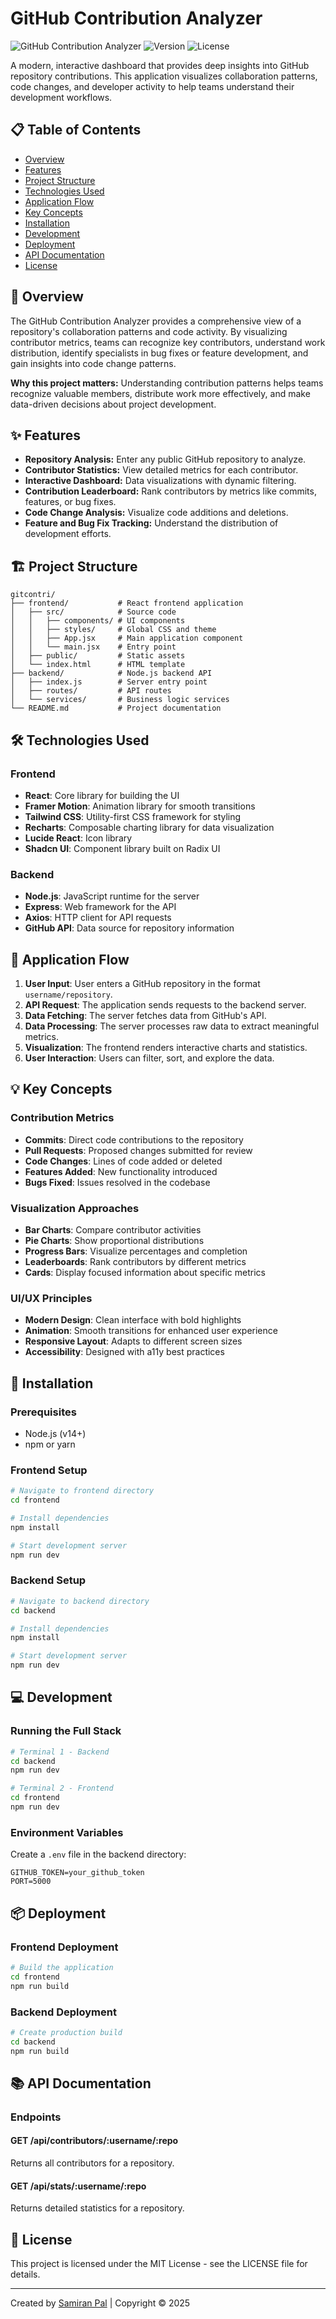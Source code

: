 # GitHub Contribution Analyzer

![GitHub Contribution Analyzer](https://img.shields.io/badge/GitHub-Contribution%20Analyzer-blue)
![Version](https://img.shields.io/badge/version-1.0.0-green)
![License](https://img.shields.io/badge/license-MIT-blue)

A modern, interactive dashboard that provides deep insights into GitHub repository contributions. This application visualizes collaboration patterns, code changes, and developer activity to help teams understand their development workflows.

## 📋 Table of Contents

- [Overview](#overview)
- [Features](#features)
- [Project Structure](#project-structure)
- [Technologies Used](#technologies-used)
- [Application Flow](#application-flow)
- [Key Concepts](#key-concepts)
- [Installation](#installation)
- [Development](#development)
- [Deployment](#deployment)
- [API Documentation](#api-documentation)
- [License](#license)

## 🔭 Overview

The GitHub Contribution Analyzer provides a comprehensive view of a repository's collaboration patterns and code activity. By visualizing contributor metrics, teams can recognize key contributors, understand work distribution, identify specialists in bug fixes or feature development, and gain insights into code change patterns.

**Why this project matters:** Understanding contribution patterns helps teams recognize valuable members, distribute work more effectively, and make data-driven decisions about project development.

## ✨ Features

- **Repository Analysis:** Enter any public GitHub repository to analyze.
- **Contributor Statistics:** View detailed metrics for each contributor.
- **Interactive Dashboard:** Data visualizations with dynamic filtering.
- **Contribution Leaderboard:** Rank contributors by metrics like commits, features, or bug fixes.
- **Code Change Analysis:** Visualize code additions and deletions.
- **Feature and Bug Fix Tracking:** Understand the distribution of development efforts.

## 🏗️ Project Structure

```
gitcontri/
├── frontend/           # React frontend application
│   ├── src/            # Source code
│   │   ├── components/ # UI components
│   │   ├── styles/     # Global CSS and theme
│   │   ├── App.jsx     # Main application component
│   │   └── main.jsx    # Entry point
│   ├── public/         # Static assets
│   └── index.html      # HTML template
├── backend/            # Node.js backend API
│   ├── index.js        # Server entry point
│   ├── routes/         # API routes
│   └── services/       # Business logic services
└── README.md           # Project documentation
```

## 🛠️ Technologies Used

### Frontend

- **React**: Core library for building the UI
- **Framer Motion**: Animation library for smooth transitions
- **Tailwind CSS**: Utility-first CSS framework for styling
- **Recharts**: Composable charting library for data visualization
- **Lucide React**: Icon library
- **Shadcn UI**: Component library built on Radix UI

### Backend

- **Node.js**: JavaScript runtime for the server
- **Express**: Web framework for the API
- **Axios**: HTTP client for API requests
- **GitHub API**: Data source for repository information

## 🔄 Application Flow

1. **User Input**: User enters a GitHub repository in the format `username/repository`.
2. **API Request**: The application sends requests to the backend server.
3. **Data Fetching**: The server fetches data from GitHub's API.
4. **Data Processing**: The server processes raw data to extract meaningful metrics.
5. **Visualization**: The frontend renders interactive charts and statistics.
6. **User Interaction**: Users can filter, sort, and explore the data.

## 💡 Key Concepts

### Contribution Metrics

- **Commits**: Direct code contributions to the repository
- **Pull Requests**: Proposed changes submitted for review
- **Code Changes**: Lines of code added or deleted
- **Features Added**: New functionality introduced
- **Bugs Fixed**: Issues resolved in the codebase

### Visualization Approaches

- **Bar Charts**: Compare contributor activities
- **Pie Charts**: Show proportional distributions
- **Progress Bars**: Visualize percentages and completion
- **Leaderboards**: Rank contributors by different metrics
- **Cards**: Display focused information about specific metrics

### UI/UX Principles

- **Modern Design**: Clean interface with bold highlights
- **Animation**: Smooth transitions for enhanced user experience
- **Responsive Layout**: Adapts to different screen sizes
- **Accessibility**: Designed with a11y best practices

## 🚀 Installation

### Prerequisites

- Node.js (v14+)
- npm or yarn

### Frontend Setup

```bash
# Navigate to frontend directory
cd frontend

# Install dependencies
npm install

# Start development server
npm run dev
```

### Backend Setup

```bash
# Navigate to backend directory
cd backend

# Install dependencies
npm install

# Start development server
npm run dev
```

## 💻 Development

### Running the Full Stack

```bash
# Terminal 1 - Backend
cd backend
npm run dev

# Terminal 2 - Frontend
cd frontend
npm run dev
```

### Environment Variables

Create a `.env` file in the backend directory:

```
GITHUB_TOKEN=your_github_token
PORT=5000
```

## 📦 Deployment

### Frontend Deployment

```bash
# Build the application
cd frontend
npm run build
```

### Backend Deployment

```bash
# Create production build
cd backend
npm run build
```

## 📚 API Documentation

### Endpoints

#### GET /api/contributors/:username/:repo

Returns all contributors for a repository.

#### GET /api/stats/:username/:repo

Returns detailed statistics for a repository.

## 📄 License

This project is licensed under the MIT License - see the LICENSE file for details.

---

Created by [Samiran Pal](https://github.com/samiranpal2004) | Copyright © 2025
